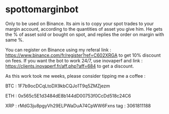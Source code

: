 # spottomarginbot

Only to be used on Binance.
Its aim is to copy your spot trades to your margin account, according to the quantities of asset you give him.
He gets the % of asset sold or bought on spot, and replies the order on margin with same %.

You can register on Binance using my referal link : https://www.binance.com/fr/register?ref=C602XRGA to get 10% discount on fees.
If you want the bot to work 24/7, use inovaperf and link : https://clients.inovaperf.fr/aff.php?aff=684 to get a discount.

As this work took me weeks, please consider tipping me a coffee : 

BTC : 
1F7b9ocDCqLtoDX9kbCQJo1T9q5ZMZjezm

ETH : 
0x565c5E1d3484dE8b144dD00753f0CcDd518c24C6

XRP : 
rMdG3ju8pgyVh29ELPWaDuA74CpWW6Fxns
tag : 
3061811188
